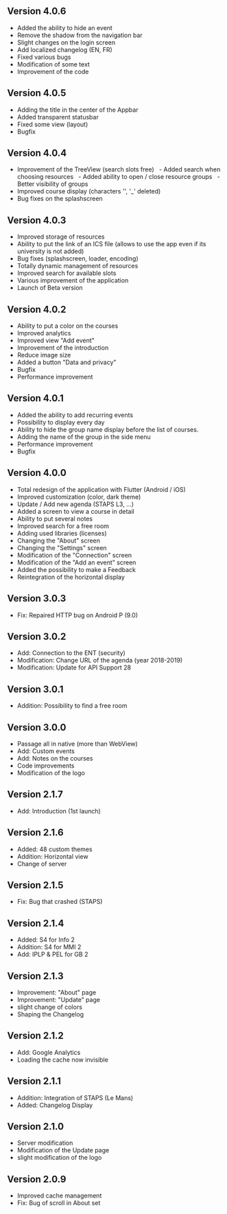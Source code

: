 ## Version 4.0.6

- Added the ability to hide an event
- Remove the shadow from the navigation bar
- Slight changes on the login screen
- Add localized changelog (EN, FR)
- Fixed various bugs
- Modification of some text
- Improvement of the code
 
## Version 4.0.5

- Adding the title in the center of the Appbar
- Added transparent statusbar
- Fixed some view (layout)
- Bugfix
 
## Version 4.0.4

- Improvement of the TreeView (search slots free)
  - Added search when choosing resources
  - Added ability to open / close resource groups
  - Better visibility of groups
- Improved course display (characters '\', '_' deleted)
- Bug fixes on the splashscreen
  
## Version 4.0.3

- Improved storage of resources
- Ability to put the link of an ICS file (allows to use the app even if its university is not added)
- Bug fixes (splashscreen, loader, encoding)
- Totally dynamic management of resources
- Improved search for available slots
- Various improvement of the application
- Launch of Beta version
 
## Version 4.0.2

- Ability to put a color on the courses
- Improved analytics
- Improved view "Add event"
- Improvement of the introduction
- Reduce image size
- Added a button "Data and privacy"
- Bugfix
- Performance improvement
 
## Version 4.0.1

- Added the ability to add recurring events
- Possibility to display every day
- Ability to hide the group name display before the list of courses.
- Adding the name of the group in the side menu
- Performance improvement
- Bugfix
 
## Version 4.0.0

- Total redesign of the application with Flutter (Android / iOS)
- Improved customization (color, dark theme)
- Update / Add new agenda (STAPS L3, ...)
- Added a screen to view a course in detail
- Ability to put several notes
- Improved search for a free room
- Adding used libraries (licenses)
- Changing the "About" screen
- Changing the "Settings" screen
- Modification of the "Connection" screen
- Modification of the "Add an event" screen
- Added the possibility to make a Feedback
- Reintegration of the horizontal display
 
## Version 3.0.3

- Fix: Repaired HTTP bug on Android P (9.0)
 
## Version 3.0.2

- Add: Connection to the ENT (security)
- Modification: Change URL of the agenda (year 2018-2019)
- Modification: Update for API Support 28
  
## Version 3.0.1

- Addition: Possibility to find a free room
 
## Version 3.0.0

- Passage all in native (more than WebView)
- Add: Custom events
- Add: Notes on the courses
- Code improvements
- Modification of the logo
 
## Version 2.1.7

- Add: Introduction (1st launch)
 
## Version 2.1.6

- Added: 48 custom themes
- Addition: Horizontal view
- Change of server
 
## Version 2.1.5

- Fix: Bug that crashed (STAPS)
 
## Version 2.1.4

- Added: S4 for Info 2
- Addition: S4 for MMI 2
- Add: IPLP & PEL for GB 2
 
## Version 2.1.3

- Improvement: "About" page
- Improvement: "Update" page
- slight change of colors
- Shaping the Changelog
 
## Version 2.1.2

- Add: Google Analytics
- Loading the cache now invisible
 
## Version 2.1.1

- Addition: Integration of STAPS (Le Mans)
- Added: Changelog Display
 
## Version 2.1.0

- Server modification
- Modification of the Update page
- slight modification of the logo
  
## Version 2.0.9

- Improved cache management
- Fix: Bug of scroll in About set